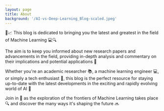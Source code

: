 ```yaml
---
layout: page
title: About
background: '/AI-vs-Deep-Learning_Blog-scaled.jpeg'
---
```


🤖📈 This blog is dedicated to bringing you the latest and greatest in the field of Machine Learning 💻🔍

The aim is to keep you informed about new research papers and advancements in the field, providing in-depth analysis and commentary on their implications and potential applications 🧠

Whether you're an academic researcher 📚, a machine learning engineer 💻, or simply a tech enthusiast 🤖, this blog is the perfect resource for staying up-to-date with the latest developments in the exciting and rapidly evolving world of AI 🚀

Join in 🤝 as the exploration of the frontiers of Machine Learning takes place 🔍 and discover the many ways it's shaping the future 🔜